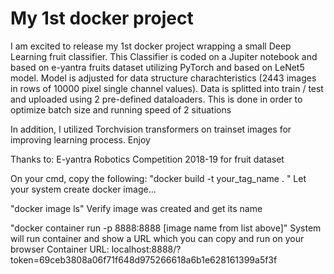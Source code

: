 # My 1st docker project
I am excited to release my 1st docker project wrapping a small Deep Learning fruit classifier.
This Classifier is coded on a Jupiter notebook and based on e-yantra fruits dataset utilizing PyTorch and based on LeNet5 model.
Model is adjusted for data structure charachteristics (2443 images in rows of 10000 pixel single channel values). 
Data is splitted into train / test and uploaded using 2 pre-defined dataloaders. 
This is done in order to optimize batch size and running speed of 2 situations

In addition, I utilized Torchvision transformers on trainset images for improving learning process. 
Enjoy

Thanks to: E-yantra Robotics Competition 2018-19 for fruit dataset

On your cmd, copy the following:
"docker build -t your_tag_name . "
Let your system create docker image...

"docker image ls"
Verify image was created and get its name

"docker container run -p 8888:8888 [image name from list above]"
System will run container and show a URL which you can copy and run on your browser
Container URL:
localhost:8888/?token=69ceb3808a06f71f648d975266618a6b1e628161399a5f3f
